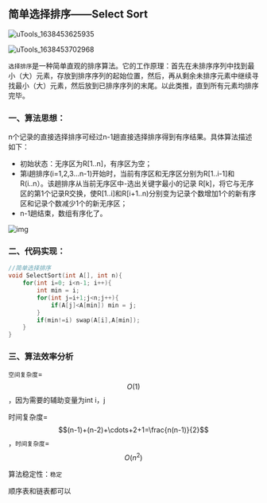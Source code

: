 ## 简单选择排序——Select Sort

![uTools_1638453625935](https://github.com/oxyanyano/2022-WangDao-CS-DS-Notes/blob/main/images/uTools_1638453625935.png)

![uTools_1638453702968](https://github.com/oxyanyano/2022-WangDao-CS-DS-Notes/blob/main/images/uTools_1638453702968.png)

`选择排序`是一种简单直观的排序算法。它的工作原理：首先在未排序序列中找到最小（大）元素，存放到排序序列的起始位置，然后，再从剩余未排序元素中继续寻找最小（大）元素，然后放到已排序序列的末尾。以此类推，直到所有元素均排序完毕。 

### 一、算法思想：

n个记录的直接选择排序可经过n-1趟直接选择排序得到有序结果。具体算法描述如下：

- 初始状态：无序区为R[1..n]，有序区为空；
- 第i趟排序(i=1,2,3…n-1)开始时，当前有序区和无序区分别为R[1..i-1]和R(i..n）。该趟排序从当前无序区中-选出关键字最小的记录 R[k]，将它与无序区的第1个记录R交换，使R[1..i]和R[i+1..n)分别变为记录个数增加1个的新有序区和记录个数减少1个的新无序区；
- n-1趟结束，数组有序化了。

![img](https://images2017.cnblogs.com/blog/849589/201710/849589-20171015224719590-1433219824.gif)

### 二、代码实现：

```c
//简单选择排序
void SelectSort(int A[], int n){
    for(int i=0; i<n-1; i++){
        int min = i;
        for(int j=i+1;j<n;j++){
            if(A[j]<A[min]) min = j;
        }
        if(min!=i) swap(A[i],A[min]);
    }
}
```

### 三、算法效率分析

`空间复杂度`=$$O(1)$$，因为需要的辅助变量为int i，j

时间复杂度=$$(n-1)+(n-2)+\cdots+2+1=\frac{n(n-1)}{2}$$，`时间复杂度`=$$O(n^2)$$

算法稳定性：`稳定`

顺序表和链表都可以
